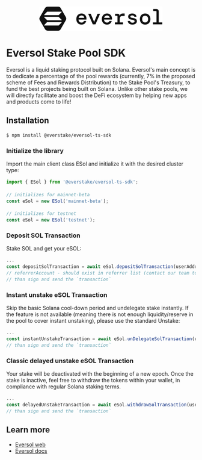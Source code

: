 <div align="center">
<a href="https://eversol.one/">

![Esol logo](src/logo/esol.svg?raw=true 'Eversol')

</a>
</div>

# Eversol Stake Pool SDK

Eversol is a liquid staking protocol built on Solana. Eversol's main concept is to dedicate a percentage of the pool rewards (currently, 7% in the proposed scheme of Fees and Rewards Distribution) to the Stake Pool's Treasury, to fund the best projects being built on Solana. Unlike other stake pools, we will directly facilitate and boost the DeFi ecosystem by helping new apps and products come to life!

## Installation

```bash
$ npm install @everstake/eversol-ts-sdk
```

### Initialize the library

Import the main client class ESol and initialize it with the desired cluster type:

```ts
import { ESol } from '@everstake/eversol-ts-sdk';

// initializes for mainnet-beta
const eSol = new ESol('mainnet-beta');

// initializes for testnet
const eSol = new ESol('testnet');
```

### Deposit SOL Transaction

Stake SOL and get your eSOL:

```ts
...
const depositSolTransaction = await eSol.depositSolTransaction(userAddress, amountLamports, referrerAccount)
// referrerAccount - should exist in referrer list (contact our team to add your address)
// than sign and send the `transaction`
```

### Instant unstake eSOL Transaction

Skip the basic Solana cool-down period and undelegate stake instantly. If the feature is not available (meaning there is not enough liquidity/reserve in the pool to cover instant unstaking), please use the standard Unstake:

```ts
...
const instantUnstakeTransaction = await eSol.unDelegateSolTransaction(userAddress, amountLamports)
// than sign and send the `transaction`
```

### Classic delayed unstake eSOL Transaction

Your stake will be deactivated with the beginning of a new epoch. Once the stake is inactive, feel free to withdraw the tokens within your wallet, in compliance with regular Solana staking terms.

```ts
...
const delayedUnstakeTransaction = await eSol.withdrawSolTransaction(userAddress, amountLamports)
// than sign and send the `transaction`
```

## Learn more

- [Eversol web](https://eversol.one/)
- [Eversol docs](https://docs.eversol.one/overview/welcome-to-eversol)
